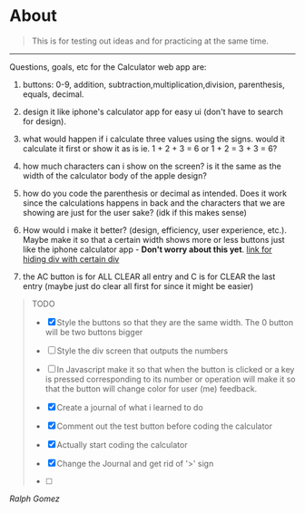 # About
>
>This is for testing out ideas and for practicing at the same time.
---
Questions, goals, etc for the Calculator web app are:

1. buttons: 0-9, addition, subtraction,multiplication,division, parenthesis, equals, decimal.

2. design it like iphone's calculator app for easy ui (don't have to search for design).

3. what would happen if i calculate three values using the signs. would it calculate it first or show it as is
   ie. 1 + 2 + 3 = 6 or 1 + 2 = 3 + 3 = 6?
4. how much characters can i show on the screen? is it the same as the width of the calculator body of the apple design?
   
5. how do you code the parenthesis or decimal as intended. Does it work since the calculations happens in back and the characters that we are showing are just for the user sake? (idk if this makes sense)

6. How would i make it better? (design, efficiency, user experience, etc.). Maybe make it so that a certain width shows more or less buttons just like the iphone calculator app - **Don't worry about this yet**.
 [link for hiding div with certain div](https://stackoverflow.com/questions/13476267/hide-div-element-when-screen-size-is-smaller-than-a-specific-size)

1. the AC button is for ALL CLEAR all entry and C is for CLEAR the last entry (maybe just do clear all first for since it might be easier)

>TODO
> - [x] Style the buttons so that they are the same width. The 0 button will be two buttons bigger
> 
> - [ ] Style the div screen that outputs the numbers
> 
> - [ ] In Javascript make it so that when the button is clicked or a key is pressed corresponding to its number or operation will make it so that the button will change color for user (me) feedback.
> - [x] Create a journal of what i learned to do
> - [x] Comment out the test button before coding the calculator
> - [x] Actually start coding the calculator
> - [x] Change the Journal and get rid of '>' sign
> - [ ] 



*Ralph Gomez*
